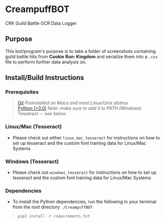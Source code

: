 # CreampuffBOT
CRK Guild Battle OCR Data Logger

## Purpose
This bot/program's purpose is to take a folder of screenshots containing guild battle hits from **Cookie Run: Kingdom** and serialize them into a `.csv` file to perform further data analysis on.

## Install/Build Instructions
### Prerequisites
> [Git](https://git-scm.com/downloads) *Preinstalled on Macs and most Linux/Unix distros*  
> [Python (>3.0)](https://www.python.org/downloads/) *Note: make sure to add it to PATH (Windows)*  
> Tesseract -- see below

### Linux/Mac (Tesseract)
- Please check out either `linux_mac_tesseract` for instructions on how to set up tesseract and the custom font training data for Linux/Mac Systems

### Windows (Tesseract)
- Please check out `windows_tesseract` for instructions on how to set up tesseract and the custom font training data for Linux/Mac Systems

### Dependencies
- To install the Python dependencies, run the following in your terminal from the root directory `./CreampuffBOT`
> `pip3 install -r requirements.txt`
